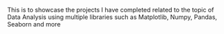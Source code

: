This is to showcase the projects I have completed related to the topic of Data Analysis using multiple libraries such as Matplotlib, Numpy, Pandas, Seaborn and more
